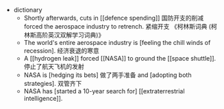 - dictionary 
    - Shortly afterwards, cuts in [[defence spending]] 国防开支的削减 forced the aerospace industry to retrench. 紧缩开支 《柯林斯词典 (柯林斯高阶英汉双解学习词典)》
    - The world's entire aerospace industry is [feeling the chill winds of recession]. 经济衰退的寒意
    - A [[hydrogen leak]] forced [[NASA]] to ground the [[space shuttle]]. 停止了航天飞机的发射
    - NASA is [hedging its bets] 做了两手准备 and [adopting both strategies]. 双管齐下
    - NASA has [started a 10-year search for] [[extraterrestrial intelligence]]. 
